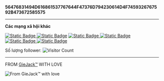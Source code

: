 **56476831494D616861537767644F47376D794230614D4F7459326767592B473672585575**

----------

**Các mạng xã hội khác**

[![Static Badge](https://img.shields.io/badge/Nghi%C3%AAm%20Tu%E1%BA%A5n%20D%C5%A9ng-white?logo=Facebook&logoColor=blue&label=Facebook&labelColor=white&color=blue)
](https://www.facebook.com/tuandung.41209/)
[![Static Badge](https://img.shields.io/badge/Instagram-tuandung.2027-pink?logo=instagram&logoColor=white&link=https%3A%2F%2Fwww.instagram.com%2Ftuandung.2027%2F)](https://www.instagram.com/tuandung.2027/)
[![Static Badge](https://img.shields.io/badge/codecrafters-K32NGHIEMDUNG-black?logo=github&link=https%3A%2F%2Fgithub.com%2FK32NGHIEMDUNG)
](https://oj.vnoi.info/user/K32NGHIEMDUNG)
[![Static Badge](https://img.shields.io/badge/CodeForces-TUANDUNGK32CBN-purple?logo=codeforces&logoColor=red&link=https%3A%2F%2Fcodeforces.com%2Fprofile%2FTUANDUNGK32CBN)
](https://codeforces.com/profile/TUANDUNGK32CBN)
[![Static Badge](https://img.shields.io/badge/nghtudung-black?logo=LeetCode&logoColor=orange&label=LeetCode&labelColor=black&color=orange)
](https://leetcode.com/u/nghtudung)
[![Static Badge](https://img.shields.io/badge/Nghi%C3%AAm%20Tu%E1%BA%A5n%20D%C5%A9ng-blue?logo=LinkedIn&label=LinkedIn&labelColor=blue&color=white)
](https://www.linkedin.com/in/tu%E1%BA%A5n-d%C5%A9ng-nghi%C3%AAm-583799323/)

Số lượng follower: ![Visitor Count](https://profile-counter.glitch.me/nghtudung/count.svg)

----------

FROM [GieJack™](https://www.youtube.com/watch?v=dQw4w9WgXcQ)  WITH LOVE

 ![From GieJack™ with love](https://i.giphy.com/media/v1.Y2lkPTc5MGI3NjExY2FqcGNqY2Y0ODRjZHg1eGx0bXJlM25yajZ5Mjhnb3E0Zml2enZjYSZlcD12MV9pbnRlcm5hbF9naWZfYnlfaWQmY3Q9cw/sgznUYfen8siS0fyNr/giphy.gif)
